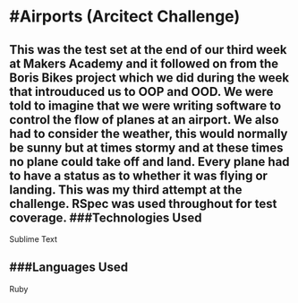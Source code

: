 #Airports (Arcitect Challenge) 
=================

This was the test set at the end of our third week at Makers Academy and it followed on from the Boris Bikes project which we did during the week that introuduced us to OOP and OOD. We were told to imagine that we were writing software to control the flow of planes at an airport. We also had to consider the weather, this would normally be sunny but at times stormy and at these times no plane could take off and land. Every plane had to have a status as to whether it was flying or landing. This was my third attempt at the challenge. RSpec was used throughout for test coverage.
###Technologies Used
----------

Sublime Text

###Languages Used
----------
Ruby



